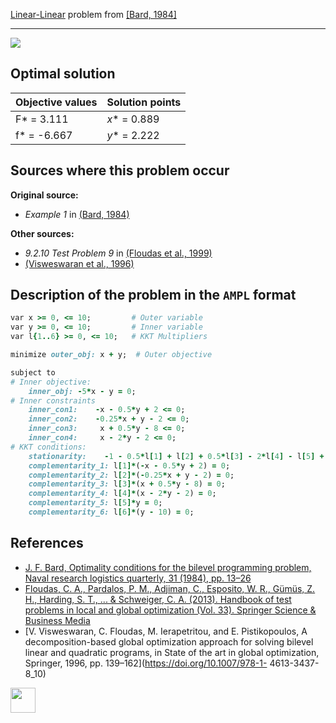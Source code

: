 [Linear-Linear](/BASBLib/LP-LP-problems) problem from [\[Bard, 1984\]][Bard, 1984]

---

![](/BASBLib/images/b_1984_01_eq.jpg)

## Optimal solution

Objective values   | Solution points         |
------------------ | ----------------------- |
F* = 3.111         | _x_* = 0.889            |
f* = -6.667        | _y_* = 2.222            |

## Sources where this problem occur

__Original source:__

 - _Example 1_ in [(Bard, 1984)][Bard, 1984]

__Other sources:__

 - _9.2.10 Test Problem 9_ in [(Floudas et al., 1999)][Floudas et al., 1999]
 -  [(Visweswaran et al., 1996)][Visweswaran et al., 1996]

## Description of the problem in the `AMPL` format

```ruby
var x >= 0, <= 10;         # Outer variable
var y >= 0, <= 10;         # Inner variable
var l{1..6} >= 0, <= 10;   # KKT Multipliers

minimize outer_obj: x + y;  # Outer objective

subject to
# Inner objective:
    inner_obj: -5*x - y = 0;
# Inner constraints
    inner_con1:    -x - 0.5*y + 2 <= 0;
    inner_con2:    -0.25*x + y - 2 <= 0;
    inner_con3:     x + 0.5*y - 8 <= 0;
    inner_con4:     x - 2*y - 2 <= 0;
# KKT conditions:
    stationarity:    -1 - 0.5*l[1] + l[2] + 0.5*l[3] - 2*l[4] - l[5] + l[6] = 0;
    complementarity_1: l[1]*(-x - 0.5*y + 2) = 0;
    complementarity_2: l[2]*(-0.25*x + y - 2) = 0;
    complementarity_3: l[3]*(x + 0.5*y - 8) = 0;
    complementarity_4: l[4]*(x - 2*y - 2) = 0;
    complementarity_5: l[5]*y = 0;
    complementarity_6: l[6]*(y - 10) = 0;
```

##  References

 - [J. F. Bard, Optimality conditions for the bilevel programming problem, Naval research logistics quarterly, 31 (1984), pp. 13–26](https://doi.org/10.1002/nav.3800310104)
 - [Floudas, C. A., Pardalos, P. M., Adjiman, C., Esposito, W. R., Gümüs, Z. H., Harding, S. T., ... & Schweiger, C. A. (2013). Handbook of test problems in local and global optimization (Vol. 33). Springer Science & Business Media](https://doi.org/10.1007/978-1-4757-3040-1)
 - [V. Visweswaran, C. Floudas, M. Ierapetritou, and E. Pistikopoulos, A decomposition-based global optimization approach for solving bilevel linear and quadratic programs, in State of the art in global optimization, Springer, 1996, pp. 139–162](https://doi.org/10.1007/978-1- 4613-3437-8_10)

[<img src="http://www.interupgrade.com/images/pfeil-backbutton.png" width="40" height="40">](/BASBLib/LP-LP-problems "Back to summary of LP-LP problems")

[Bard, 1984]: https://doi.org/10.1002/nav.3800310104
[Floudas et al., 1999]: https://doi.org/10.1007/978-1-4757-3040-1
[Visweswaran et al., 1996]: https://doi.org/10.1007/978-1-4613-3437-8_10
